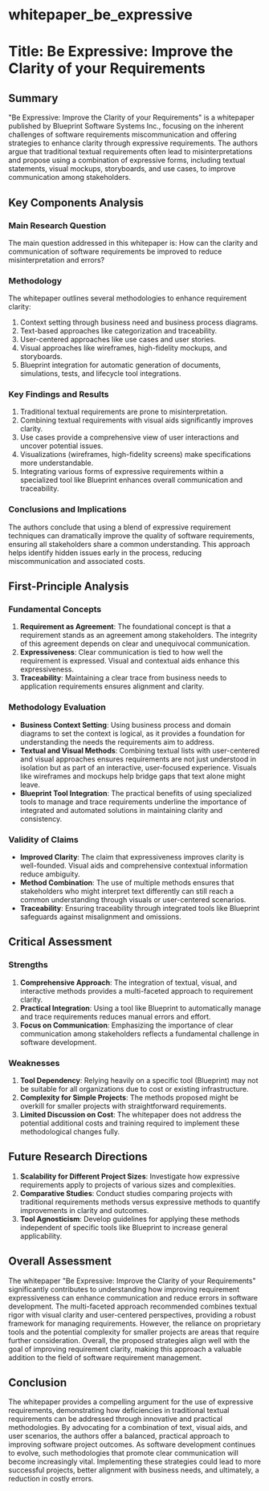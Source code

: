 # whitepaper_be_expressive

# Title: Be Expressive: Improve the Clarity of your Requirements

## Summary
"Be Expressive: Improve the Clarity of your Requirements" is a whitepaper published by Blueprint Software Systems Inc., focusing on the inherent challenges of software requirements miscommunication and offering strategies to enhance clarity through expressive requirements. The authors argue that traditional textual requirements often lead to misinterpretations and propose using a combination of expressive forms, including textual statements, visual mockups, storyboards, and use cases, to improve communication among stakeholders.

## Key Components Analysis

### Main Research Question
The main question addressed in this whitepaper is: How can the clarity and communication of software requirements be improved to reduce misinterpretation and errors?

### Methodology
The whitepaper outlines several methodologies to enhance requirement clarity:
1. Context setting through business need and business process diagrams.
2. Text-based approaches like categorization and traceability.
3. User-centered approaches like use cases and user stories.
4. Visual approaches like wireframes, high-fidelity mockups, and storyboards.
5. Blueprint integration for automatic generation of documents, simulations, tests, and lifecycle tool integrations.

### Key Findings and Results
1. Traditional textual requirements are prone to misinterpretation.
2. Combining textual requirements with visual aids significantly improves clarity.
3. Use cases provide a comprehensive view of user interactions and uncover potential issues.
4. Visualizations (wireframes, high-fidelity screens) make specifications more understandable.
5. Integrating various forms of expressive requirements within a specialized tool like Blueprint enhances overall communication and traceability.

### Conclusions and Implications
The authors conclude that using a blend of expressive requirement techniques can dramatically improve the quality of software requirements, ensuring all stakeholders share a common understanding. This approach helps identify hidden issues early in the process, reducing miscommunication and associated costs.

## First-Principle Analysis

### Fundamental Concepts
1. **Requirement as Agreement**: The foundational concept is that a requirement stands as an agreement among stakeholders. The integrity of this agreement depends on clear and unequivocal communication.
2. **Expressiveness**: Clear communication is tied to how well the requirement is expressed. Visual and contextual aids enhance this expressiveness.
3. **Traceability**: Maintaining a clear trace from business needs to application requirements ensures alignment and clarity.

### Methodology Evaluation
- **Business Context Setting**: Using business process and domain diagrams to set the context is logical, as it provides a foundation for understanding the needs the requirements aim to address.
- **Textual and Visual Methods**: Combining textual lists with user-centered and visual approaches ensures requirements are not just understood in isolation but as part of an interactive, user-focused experience. Visuals like wireframes and mockups help bridge gaps that text alone might leave.
- **Blueprint Tool Integration**: The practical benefits of using specialized tools to manage and trace requirements underline the importance of integrated and automated solutions in maintaining clarity and consistency.

### Validity of Claims
- **Improved Clarity**: The claim that expressiveness improves clarity is well-founded. Visual aids and comprehensive contextual information reduce ambiguity.
- **Method Combination**: The use of multiple methods ensures that stakeholders who might interpret text differently can still reach a common understanding through visuals or user-centered scenarios.
- **Traceability**: Ensuring traceability through integrated tools like Blueprint safeguards against misalignment and omissions.

## Critical Assessment

### Strengths
1. **Comprehensive Approach**: The integration of textual, visual, and interactive methods provides a multi-faceted approach to requirement clarity.
2. **Practical Integration**: Using a tool like Blueprint to automatically manage and trace requirements reduces manual errors and effort.
3. **Focus on Communication**: Emphasizing the importance of clear communication among stakeholders reflects a fundamental challenge in software development.

### Weaknesses
1. **Tool Dependency**: Relying heavily on a specific tool (Blueprint) may not be suitable for all organizations due to cost or existing infrastructure.
2. **Complexity for Simple Projects**: The methods proposed might be overkill for smaller projects with straightforward requirements.
3. **Limited Discussion on Cost**: The whitepaper does not address the potential additional costs and training required to implement these methodological changes fully.

## Future Research Directions
1. **Scalability for Different Project Sizes**: Investigate how expressive requirements apply to projects of various sizes and complexities.
2. **Comparative Studies**: Conduct studies comparing projects with traditional requirements methods versus expressive methods to quantify improvements in clarity and outcomes.
3. **Tool Agnosticism**: Develop guidelines for applying these methods independent of specific tools like Blueprint to increase general applicability.

## Overall Assessment
The whitepaper "Be Expressive: Improve the Clarity of your Requirements" significantly contributes to understanding how improving requirement expressiveness can enhance communication and reduce errors in software development. The multi-faceted approach recommended combines textual rigor with visual clarity and user-centered perspectives, providing a robust framework for managing requirements. However, the reliance on proprietary tools and the potential complexity for smaller projects are areas that require further consideration. Overall, the proposed strategies align well with the goal of improving requirement clarity, making this approach a valuable addition to the field of software requirement management.

## Conclusion
The whitepaper provides a compelling argument for the use of expressive requirements, demonstrating how deficiencies in traditional textual requirements can be addressed through innovative and practical methodologies. By advocating for a combination of text, visual aids, and user scenarios, the authors offer a balanced, practical approach to improving software project outcomes. As software development continues to evolve, such methodologies that promote clear communication will become increasingly vital. Implementing these strategies could lead to more successful projects, better alignment with business needs, and ultimately, a reduction in costly errors.